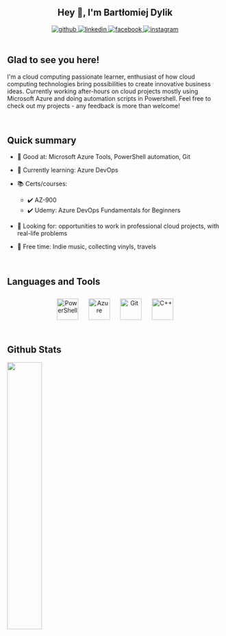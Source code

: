 ## <div align="center">Hey 👋, I'm Bartłomiej Dylik</div>  
 
<div align="center">
<a href="https://github.com/Talamakk" target="_blank">
<img src=https://img.shields.io/badge/github-%2324292e.svg?&style=for-the-badge&logo=github&logoColor=white alt=github style="margin-bottom: 5px;" />
</a>
<a href="https://linkedin.com/in/bdylik" target="_blank">
<img src=https://img.shields.io/badge/linkedin-%231E77B5.svg?&style=for-the-badge&logo=linkedin&logoColor=white alt=linkedin style="margin-bottom: 5px;" />
</a> 
<a href="https://www.facebook.com/bartek.dylik" target="_blank">
<img src=https://img.shields.io/badge/facebook-%232E87FB.svg?&style=for-the-badge&logo=facebook&logoColor=white alt=facebook style="margin-bottom: 5px;" />
</a>
<a href="https://instagram.com/_thaumatrope" target="_blank">
<img src=https://img.shields.io/badge/instagram-%23000000.svg?&style=for-the-badge&logo=instagram&logoColor=white alt=instagram style="margin-bottom: 5px;" />
</a>
</div>

<br/>
 
## Glad to see you here!  
I'm a cloud computing passionate learner, enthusiast of how cloud computing technologies bring possibilities to create innovative business ideas. Currently working after-hours on cloud projects mostly using Microsoft Azure and doing automation scripts in Powershell. 
Feel free to check out my projects - any feedback is more than welcome!

<br/>

## Quick summary  
- 💪 Good at: Microsoft Azure Tools, PowerShell automation, Git

- 🌱 Currently learning: Azure DevOps

- 📚 Certs/courses: 
    - ✔️ AZ-900
    - ✔️ Udemy: Azure DevOps Fundamentals for Beginners

- 👀 Looking for: opportunities to work in professional cloud projects, with real-life problems  

- 🥁 Free time: Indie music, collecting vinyls, travels

<br/>  

## Languages and Tools  
<div align="center">  
<a href="https://docs.microsoft.com/en-us/powershell/" target="_blank"><img style="margin: 10px" src="https://profilinator.rishav.dev/skills-assets/powershell.png" alt="PowerShell" height="50" /></a>  
<a href="https://azure.microsoft.com/en-in/" target="_blank"><img style="margin: 10px" src="https://profilinator.rishav.dev/skills-assets/microsoft_azure-icon.svg" alt="Azure" height="50" /></a>
<a href="https://github.com/" target="_blank"><img style="margin: 10px" src="https://profilinator.rishav.dev/skills-assets/git-scm-icon.svg" alt="Git" height="50" /></a>
<a href="https://www.cplusplus.com/" target="_blank"><img style="margin: 10px" src="https://profilinator.rishav.dev/skills-assets/cplusplus-original.svg" alt="C++" height="50" /></a>
</div>  

<br/>

## Github Stats  


<img src="https://github-readme-stats.vercel.app/api/top-langs/?username=Talamakk&hide_border=true&layout=compact" align="center" style="width: 40%" />
